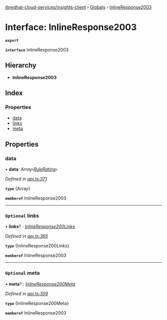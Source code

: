 [@redhat-cloud-services/insights-client](../README.md) › [Globals](../globals.md) › [InlineResponse2003](inlineresponse2003.md)

# Interface: InlineResponse2003

**`export`** 

**`interface`** InlineResponse2003

## Hierarchy

* **InlineResponse2003**

## Index

### Properties

* [data](inlineresponse2003.md#data)
* [links](inlineresponse2003.md#optional-links)
* [meta](inlineresponse2003.md#optional-meta)

## Properties

###  data

• **data**: *Array‹[RuleRating](../modules/rulerating.md)›*

*Defined in [api.ts:371](https://github.com/RedHatInsights/javascript-clients/blob/master/packages/insights/api.ts#L371)*

**`type`** {Array<RuleRating>}

**`memberof`** InlineResponse2003

___

### `Optional` links

• **links**? : *[InlineResponse200Links](inlineresponse200links.md)*

*Defined in [api.ts:365](https://github.com/RedHatInsights/javascript-clients/blob/master/packages/insights/api.ts#L365)*

**`type`** {InlineResponse200Links}

**`memberof`** InlineResponse2003

___

### `Optional` meta

• **meta**? : *[InlineResponse200Meta](inlineresponse200meta.md)*

*Defined in [api.ts:359](https://github.com/RedHatInsights/javascript-clients/blob/master/packages/insights/api.ts#L359)*

**`type`** {InlineResponse200Meta}

**`memberof`** InlineResponse2003
